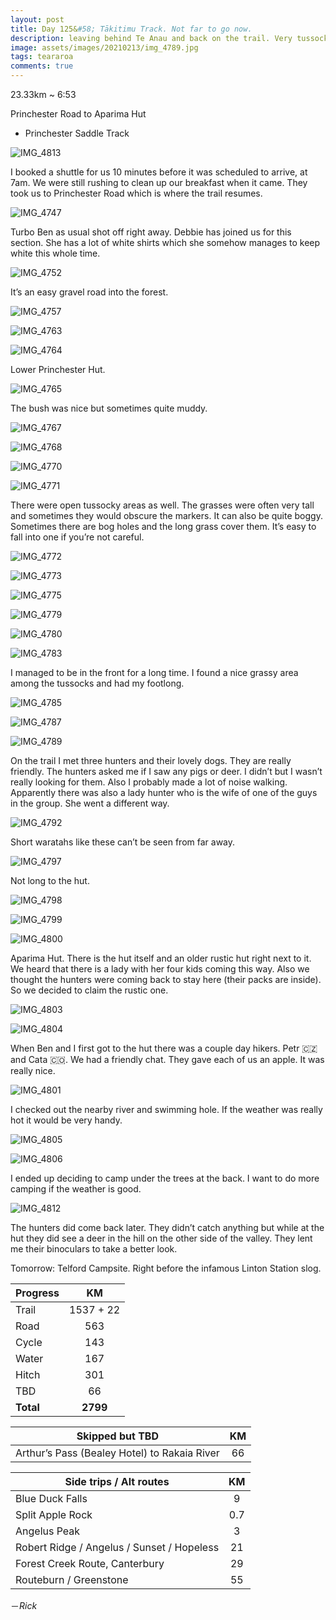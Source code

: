 ```yaml
---
layout: post
title: Day 125&#58; Tākitimu Track. Not far to go now. 
description: leaving behind Te Anau and back on the trail. Very tussocky and not well marked at times. 
image: assets/images/20210213/img_4789.jpg
tags: teararoa
comments: true
---
```


23.33km ~ 6:53

Princhester Road to Aparima Hut

- Princhester Saddle Track

![IMG_4813](/assets/images/20210213/img_4813.jpg)

I booked a shuttle for us 10 minutes before it was scheduled to arrive, at 7am. We were still rushing to clean up our breakfast when it came. They took us to Princhester Road which is where the trail resumes. 

![IMG_4747](/assets/images/20210213/img_4747.jpg)

Turbo Ben as usual shot off right away. Debbie has joined us for this section. She has a lot of white shirts which she somehow manages to keep white this whole time. 

![IMG_4752](/assets/images/20210213/img_4752.jpg)

It’s an easy gravel road into the forest. 

![IMG_4757](/assets/images/20210213/img_4757.jpg)

![IMG_4763](/assets/images/20210213/img_4763.jpg)

![IMG_4764](/assets/images/20210213/img_4764.jpg)

Lower Princhester Hut.

![IMG_4765](/assets/images/20210213/img_4765.jpg)

The bush was nice but sometimes quite muddy. 

![IMG_4767](/assets/images/20210213/img_4767.jpg)

![IMG_4768](/assets/images/20210213/img_4768.jpg)

![IMG_4770](/assets/images/20210213/img_4770.jpg)

![IMG_4771](/assets/images/20210213/img_4771.jpg)

There were open tussocky areas as well. The grasses were often very tall and sometimes they would obscure the markers. It can also be quite boggy. Sometimes there are bog holes and the long grass cover them. It’s easy to fall into one if you’re not careful. 

![IMG_4772](/assets/images/20210213/img_4772.jpg)

![IMG_4773](/assets/images/20210213/img_4773.jpg)

![IMG_4775](/assets/images/20210213/img_4775.jpg)

![IMG_4779](/assets/images/20210213/img_4779.jpg)

![IMG_4780](/assets/images/20210213/img_4780.jpg)

![IMG_4783](/assets/images/20210213/img_4783.jpg)

I managed to be in the front for a long time. I found a nice grassy area among the tussocks and had my footlong. 

![IMG_4785](/assets/images/20210213/img_4785.jpg)

![IMG_4787](/assets/images/20210213/img_4787.jpg)

![IMG_4789](/assets/images/20210213/img_4789.jpg)

On the trail I met three hunters and their lovely dogs. They are really friendly. The hunters asked me if I saw any pigs or deer. I didn’t but I wasn’t really looking for them. Also I probably made a lot of noise walking. Apparently there was also a lady hunter who is the wife of one of the guys in the group. She went a different way. 

![IMG_4792](/assets/images/20210213/img_4792.jpg)

Short waratahs like these can’t be seen from far away. 

![IMG_4797](/assets/images/20210213/img_4797.jpg)

Not long to the hut. 

![IMG_4798](/assets/images/20210213/img_4798.jpg)

![IMG_4799](/assets/images/20210213/img_4799.jpg)

![IMG_4800](/assets/images/20210213/img_4800.jpg)

Aparima Hut. There is the hut itself and an older rustic hut right next to it. We heard that there is a lady with her four kids coming this way. Also we thought the hunters were coming back to stay here (their packs are inside). So we decided to claim the rustic one. 

![IMG_4803](/assets/images/20210213/img_4803.jpg)

![IMG_4804](/assets/images/20210213/img_4804.jpg)

When Ben and I first got to the hut there was a couple day hikers. Petr 🇨🇿 and Cata 🇨🇴. We had a friendly chat. They gave each of us an apple. It was really nice. 

![IMG_4801](/assets/images/20210213/img_4801.jpg)

I checked out the nearby river and swimming hole. If the weather was really hot it would be very handy. 

![IMG_4805](/assets/images/20210213/img_4805.jpg)

![IMG_4806](/assets/images/20210213/img_4806.jpg)

I ended up deciding to camp under the trees at the back. I want to do more camping if the weather is good. 

![IMG_4812](/assets/images/20210213/img_4812.jpg)

The hunters did come back later. They didn’t catch anything but while at the hut they did see a deer in the hill on the other side of the valley. They lent me their binoculars to take a better look. 

Tomorrow: Telford Campsite. Right before the infamous Linton Station slog. 


| Progress | KM |
| ---- |:----:|
| Trail | 1537 + 22 |
| Road | 563 |
| Cycle | 143 |
| Water | 167 |
| Hitch | 301 |
| TBD | 66 |
| **Total** | **2799** |

| Skipped but TBD | KM |
| ---- |:----:|
| Arthur’s Pass (Bealey Hotel) to Rakaia River | 66 |

| Side trips / Alt routes | KM |
| ---- |:----:|
| Blue Duck Falls | 9 |
| Split Apple Rock | 0.7 |
| Angelus Peak | 3 |
| Robert Ridge / Angelus / Sunset / Hopeless | 21 |
| Forest Creek Route, Canterbury | 29 |
| Routeburn / Greenstone | 55 |

－_Rick_